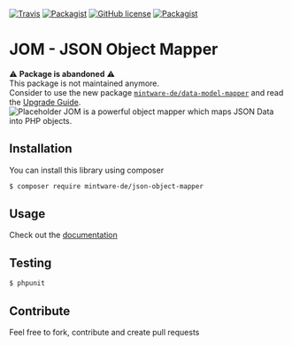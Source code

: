 [![Travis](https://img.shields.io/travis/mintware-de/json-object-mapper.svg)](https://travis-ci.org/mintware-de/json-object-mapper)
[![Packagist](https://img.shields.io/packagist/v/mintware-de/json-object-mapper.svg)](https://packagist.org/packages/mintware-de/json-object-mapper)
[![GitHub license](https://img.shields.io/badge/license-MIT-blue.svg)](https://raw.githubusercontent.com/mintware-de/json-object-mapper/master/LICENSE)
[![Packagist](https://img.shields.io/packagist/dt/mintware-de/json-object-mapper.svg)](https://packagist.org/packages/mintware-de/json-object-mapper)

# JOM - JSON Object Mapper


⚠️ **Package is abandoned** ⚠️  
This package is not maintained anymore.  
Consider to use the new package [`mintware-de/data-model-mapper`](https://github.com/mintware-de/data-model-mapper) and read the [Upgrade Guide](https://github.com/mintware-de/data-model-mapper/blob/master/UPGRADE_LEGACY.md).  
![Placeholder](https://via.placeholder.com/1x500.png/FFFFFF)
JOM is a powerful object mapper which maps JSON Data into PHP objects.

## Installation
You can install this library using composer

```bash
$ composer require mintware-de/json-object-mapper
```

## Usage

Check out the [documentation](./doc/index.md)

## Testing
```bash
$ phpunit
```

## Contribute
Feel free to fork, contribute and create pull requests
